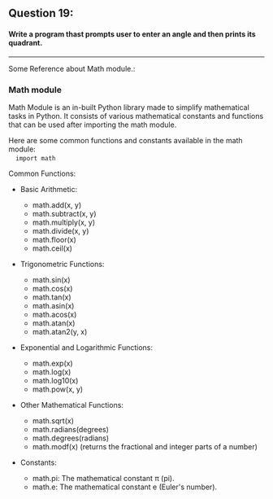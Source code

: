 ## Question 19:
#### **Write a program thast prompts user to enter an angle and then prints its quadrant.**

***
Some Reference about Math module.:
### Math module

Math Module is an in-built Python library made to simplify mathematical tasks in Python.
It consists of various mathematical constants and functions that can be used after importing the math module.

Here are some common functions and constants available in the math module:<br>
&ensp;&ensp;`
    import math
`

Common Functions:

- Basic Arithmetic:
  - math.add(x, y)
  - math.subtract(x, y)
  - math.multiply(x, y)
  - math.divide(x, y)
  - math.floor(x)
  - math.ceil(x)
- Trigonometric Functions:

  - math.sin(x)
  - math.cos(x)
  - math.tan(x)
  - math.asin(x)
  - math.acos(x)
  - math.atan(x)
  - math.atan2(y, x)

- Exponential and Logarithmic Functions:

  - math.exp(x)
  - math.log(x)
  - math.log10(x)
  - math.pow(x, y)

- Other Mathematical Functions:

  - math.sqrt(x)
  - math.radians(degrees)
  - math.degrees(radians)
  - math.modf(x) (returns the fractional and integer parts of a number)

- Constants:
  - math.pi: The mathematical constant π (pi).
  - math.e: The mathematical constant e (Euler's number).
